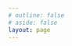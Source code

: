 ```yaml
---
# outline: false
# aside: false
layout: page
---
```


<script setup>
import {
  VPTeamPage,
  VPTeamPageTitle,
  VPTeamMembers,
  VPTeamPageSection
} from 'vitepress/theme'

const members = [
  {
    avatar: '/doc-demo/DailyRecord/assets/DtZNB.jpg',
    name: 'DtZNB',
    title: '创作者',
    links: [
      { icon: 'github', link: 'https://github.com/Dantezhenniubi' },
      { icon: {
          svg: '<svg t="1746271485235" class="icon" viewBox="0 0 1024 1024" version="1.1" xmlns="http://www.w3.org/2000/svg" p-id="3483" width="200" height="200"><path d="M387.5 241.7l-74.9-72.6s-11.7-14.4 8.1-30.7c19.9-16.2 20.9-9 27.6-4.5 6.7 4.5 111.4 107.8 111.4 107.8h-72.2z m248.8 2.7l74.9-72.6s11.7-14.4-8.1-30.7c-19.8-16.2-20.9-9-27.6-4.5-6.7 4.5-111.4 107.8-111.4 107.8h72.2z" fill="#FB759C" p-id="3484"></path><path d="M917.4 378.8c-2.7-113.7-101.5-135.3-101.5-135.3s-506.2-4.1-611.8 0c-105.6 29.8-97.5 135.3-97.5 135.3s1.4 226-0.1 340.4c11.4 114.4 99.6 132.6 99.6 132.6s35.2 0.7 60.9 0.7c2.7 7.4 4.7 43.3 44.7 43.3 39.9 0 44.7-43.3 44.7-43.3s292.4-1.4 316.7-1.4c1.4 12.2 7.4 45.3 47.4 44.7 39.9-0.7 42.6-47.4 42.6-47.4s13.5-1.4 54.1 0c94.7-17.6 100.2-128.6 100.2-128.6s-1.3-227.3 0-341z m-81.5 361.9c0 17.9-14.2 32.5-31.7 32.5H227.9c-17.5 0-31.7-14.5-31.7-32.5V359c0-17.9 14.2-32.5 31.7-32.5h576.3c17.5 0 31.7 14.5 31.7 32.5v381.7z" fill="#FB759C" p-id="3485"></path><path d="M256.9 466.8l169.2-32.5 12.8 63.6-167.8 32.5z m526.5 0l-169.2-32.5-12.9 63.6 167.9 32.5zM438.9 624.5s37.2 67 78.5-21.7c39.9 86.6 83.9 23 83.9 23l25 16.3s-46.7 75.1-108.3 18.3c-52.1 56.8-106.9-18.1-106.9-18.1l27.8-17.8z" fill="#FB759C" p-id="3486"></path></svg>',
        },
        link: "https://space.bilibili.com/16735280", }
    ]
  }
  // 如需添加更多成员，请在此处添加，每个成员之间用逗号分隔
]

const partners = [
  {
    avatar: '/doc-demo/DailyRecord/assets/夏娜.jpg',
    name: '夏娜',
    title: '炎发灼眼的杀手',
  },
  {
    avatar: '/doc-demo/DailyRecord/assets/艾丽妮.jpg',
    name: '艾丽妮',
    title: '伊比利亚审判官',
  },
  {
    avatar: '/doc-demo/DailyRecord/assets/椎名真白.jpg',
    name: '椎名真白',
    title: '樱花庄天才绘画少女',
  },
  {
    avatar: '/doc-demo/DailyRecord/assets/宵宫.jpg',
    name: '宵宫',
    title: '长野原烟花店老板',
  },
  {
    avatar: '/doc-demo/DailyRecord/assets/八奈见杏菜.jpg',
    name: '八奈见杏菜',
    title: '4K败犬女主',
  },
  {
    avatar: '/doc-demo/DailyRecord/assets/洛可可.jpg',
    name: '洛可可',
    title: '愚人剧团大副',
  },
  {
    avatar: '/doc-demo/DailyRecord/assets/安比·德玛拉.jpg',
    name: '安比·德玛拉',
    title: '白银小队队长',
  },
  {
    avatar: '/doc-demo/DailyRecord/assets/银狼.jpg',
    name: '银狼',
    title: '星核猎手天才黑客少女',
  },
  {
    avatar: '/doc-demo/DailyRecord/assets/喜多郁代.jpg',
    name: '喜多郁代',
    title: '结束乐队主唱',
  },
  {
    avatar: '/doc-demo/DailyRecord/assets/珂莱塔·莫塔里.jpg',
    name: '珂莱塔·莫塔里',
    title: '莫塔里家族二小姐',
  },
  {
    avatar: '/doc-demo/DailyRecord/assets/椿.jpg',
    name: '椿',
    title: '黑海岸执花',
  },
  {
    avatar: '/doc-demo/DailyRecord/assets/夏目蓝.jpg',
    name: '夏目蓝',
    title: '夏目家长女',
  },
  {
    avatar: '/doc-demo/DailyRecord/assets/结城希亚.jpg',
    name: '结城希亚',
    title: '芭菲女王',
  },
  {
    avatar: '/doc-demo/DailyRecord/assets/丛雨.jpg',
    name: '丛雨',
    title: '丛雨丸的管理者',
  },
  {
    avatar: '/doc-demo/DailyRecord/assets/君原结爱.jpg',
    name: '君原结爱',
    title: '洋馆中独自生活的少女',
  },
  {
    avatar: '/doc-demo/DailyRecord/assets/蓼科伊舞.jpg',
    name: '蓼科伊舞',
    title: '蓼科·M（麦克布莱德）·伊舞瓦莉（Tateshina McBride Euvely）警察厅长官的女儿',
  }
]
// 在GitHub Pages上显示图片需要使用完整路径，包含仓库名称作为基础路径
</script>

<VPTeamPage>
  <VPTeamPageTitle>
    <template #title>
      感到迷茫时，就先迈出第一步吧！
    </template>
    <template #lead>
      试用一下团队页功能
    </template>
  </VPTeamPageTitle>
  <VPTeamMembers :members="members" />

  <VPTeamPageSection>
    <template #title>Partners</template>
    <template #lead>...</template>
    <template #members>
      <VPTeamMembers size="small" :members="partners" />
    </template>
  </VPTeamPageSection>
</VPTeamPage>

